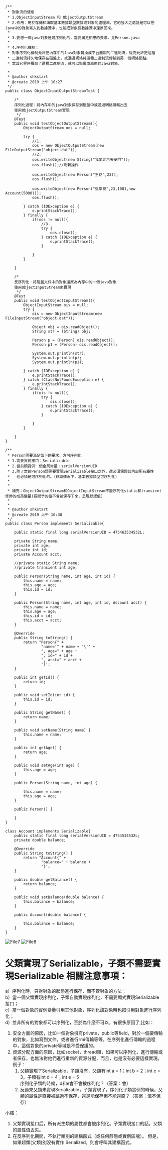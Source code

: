 ```
/**
 * 對象流的使用
 * 1.ObjectInputStream 和 ObjectOutputStream
 * 2.作用：用於存儲和讀取基本數據類型數據或對象的處理流。它的強大之處就是可以把Java中的對象寫入到數據源中，也能把對象從數據源中還原回來。
 *
 * 3.要想一個java對象是可序列化的，需要滿足相應的要求。見Person.java
 *
 * 4.序列化機制：
 * 對象序列化機制允許把內存中的Java對象轉換成平台無關的二進制流，從而允許把這種
 * 二進制流持久地保存在磁盤上，或通過網絡將這種二進制流傳輸到另一個網絡節點。
 * 當其它程序獲取了這種二進制流，就可以恢覆成原來的Java對象。

 *
 * @author shkstart
 * @create 2019 上午 10:27
 */
public class ObjectInputOutputStreamTest {

    /*
    序列化過程：將內存中的java對象保存到磁盤中或通過網絡傳輸出去
    使用ObjectOutputStream實現
     */
    @Test
    public void testObjectOutputStream(){
        ObjectOutputStream oos = null;

        try {
            //1.
            oos = new ObjectOutputStream(new FileOutputStream("object.dat"));
            //2.
            oos.writeObject(new String("我愛北京天安門"));
            oos.flush();//刷新操作

            oos.writeObject(new Person("王銘",23));
            oos.flush();

            oos.writeObject(new Person("張學良",23,1001,new Account(5000)));
            oos.flush();

        } catch (IOException e) {
            e.printStackTrace();
        } finally {
            if(oos != null){
                //3.
                try {
                    oos.close();
                } catch (IOException e) {
                    e.printStackTrace();
                }

            }
        }

    }

    /*
    反序列化：將磁盤文件中的對象還原為內存中的一個java對象
    使用ObjectInputStream來實現
     */
    @Test
    public void testObjectInputStream(){
        ObjectInputStream ois = null;
        try {
            ois = new ObjectInputStream(new FileInputStream("object.dat"));

            Object obj = ois.readObject();
            String str = (String) obj;

            Person p = (Person) ois.readObject();
            Person p1 = (Person) ois.readObject();

            System.out.println(str);
            System.out.println(p);
            System.out.println(p1);

        } catch (IOException e) {
            e.printStackTrace();
        } catch (ClassNotFoundException e) {
            e.printStackTrace();
        } finally {
            if(ois != null){
                try {
                    ois.close();
                } catch (IOException e) {
                    e.printStackTrace();
                }

            }
        }

    }
}
```

```
/**
 * Person需要滿足如下的要求，方可序列化
 * 1.需要實現接口：Serializable
 * 2.當前類提供一個全局常量：serialVersionUID
 * 3.除了當前Person類需要實現Serializable接口之外，還必須保證其內部所有屬性
 *   也必須是可序列化的。（默認情況下，基本數據類型可序列化）
 *
 *
 * 補充：ObjectOutputStream和ObjectInputStream不能序列化static和transient修飾的成員變量(要賦予的值不會被保存下來，呈現默認值)
 *
 *
 * @author shkstart
 * @create 2019 上午 10:38
 */
public class Person implements Serializable{

    public static final long serialVersionUID = 475463534532L;

    private String name;
    private int age;
    private int id;
    private Account acct;

    //private static String name;
    //private transient int age;

    public Person(String name, int age, int id) {
        this.name = name;
        this.age = age;
        this.id = id;
    }

    public Person(String name, int age, int id, Account acct) {
        this.name = name;
        this.age = age;
        this.id = id;
        this.acct = acct;
    }

    @Override
    public String toString() {
        return "Person{" +
                "name='" + name + '\'' +
                ", age=" + age +
                ", id=" + id +
                ", acct=" + acct +
                '}';
    }

    public int getId() {
        return id;
    }

    public void setId(int id) {
        this.id = id;
    }

    public String getName() {
        return name;
    }

    public void setName(String name) {
        this.name = name;
    }

    public int getAge() {
        return age;
    }

    public void setAge(int age) {
        this.age = age;
    }

    public Person(String name, int age) {

        this.name = name;
        this.age = age;
    }

    public Person() {

    }
}

class Account implements Serializable{
    public static final long serialVersionUID = 4754534532L;
    private double balance;

    @Override
    public String toString() {
        return "Account{" +
                "balance=" + balance +
                '}';
    }

    public double getBalance() {
        return balance;
    }

    public void setBalance(double balance) {
        this.balance = balance;
    }

    public Account(double balance) {

        this.balance = balance;
    }
}
```

![File7](../img/高級1/File7.jpg)
![File8](../img/高級1/File8.jpg)

# 父類實現了Serializable，子類不需要實現Serializable 相關注意事項： 
a）序列化時，只對對象的狀態進行保存，而不管對象的方法；  
b）當一個父類實現序列化，子類自動實現序列化，不需要顯式實現Serializable接口；  
c）當一個對象的實例變量引用其他對象，序列化該對象時也把引用對象進行序列化；  
d）並非所有的對象都可以序列化，至於為什麼不可以，有很多原因了,比如： 
1. 安全方面的原因，比如一個對象擁有private，public等field，對於一個要傳輸的對象，比如寫到文件，或者進行rmi傳輸等等，在序列化進行傳輸的過程中，這個對象的private等域是不受保護的。 
2. 資源分配方面的原因，比如socket，thread類，如果可以序列化，進行傳輸或者保存，也無法對他們進行重新的資源分配，而且，也是沒有必要這樣實現。 
例子：
   1. 父類實現了Serializable，子類沒有，父類有int a = 1；int b = 2；int c = 3，子類有int d = 4；int e = 5   
序列化子類的時候，d和e會不會被序列化？（答案：會） 
   2. 反過來父類未實現Serializable，子類實現了，序列化子類實例的時候，父類的屬性是直接被跳過不保存，還是能保存但不能還原？（答案：值不保存）  

小結：
1. 父類實現接口后，所有派生類的屬性都會被序列化。子類實現接口的話，父類的屬性值丟失。
2. 在反序列化期間，不執行類別的建構函式（或任何靜態或實例區塊）。 但是，如果超類(父類)別沒有實作 Serialized，則會呼叫其建構函式。